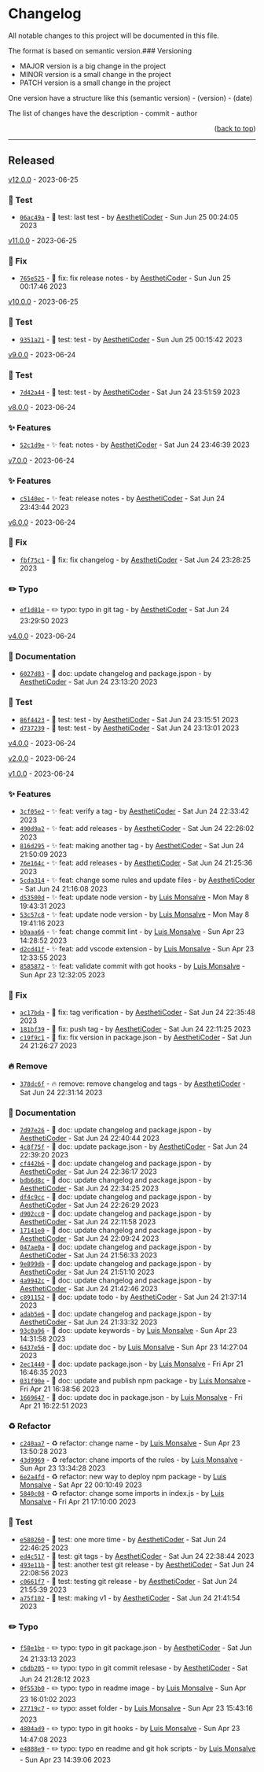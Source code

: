 # Changelog

All notable changes to this project will be documented in this file.

The format is based on semantic version.### Versioning

- MAJOR version is a big change in the project
- MINOR version is a small change in the project
- PATCH version is a small change in the project

One version have a structure like this (semantic version) - (version) - (date)

The list of changes have the description - commit - author

<p align="right">(<a href="changelog">back to top</a>)</p>

---

## Released

[v12.0.0](<https://github.com/AesthetiCoder/eslint-config-aesthetic-coder.git/releases/tag/v12.0.0>) - 2023-06-25

### :test_tube: Test

- [`06ac49a`](<https://github.com/AesthetiCoder/eslint-config-aesthetic-coder/commit/06ac49a>) - :test_tube: test: last test - by [AesthetiCoder](<https://github.com/AesthetiCoder>) - Sun Jun 25 00:24:05 2023

[v11.0.0](<https://github.com/AesthetiCoder/eslint-config-aesthetic-coder.git/releases/tag/v11.0.0>) - 2023-06-25

### :bug: Fix

- [`765e525`](<https://github.com/AesthetiCoder/eslint-config-aesthetic-coder/commit/765e525>) - :bug: fix: fix release notes - by [AesthetiCoder](<https://github.com/AesthetiCoder>) - Sun Jun 25 00:17:46 2023

[v10.0.0](<https://github.com/AesthetiCoder/eslint-config-aesthetic-coder.git/releases/tag/v10.0.0>) - 2023-06-25

### :test_tube: Test

- [`9351a21`](<https://github.com/AesthetiCoder/eslint-config-aesthetic-coder/commit/9351a21>) - :test_tube: test: test - by [AesthetiCoder](<https://github.com/AesthetiCoder>) - Sun Jun 25 00:15:42 2023

[v9.0.0](<https://github.com/AesthetiCoder/eslint-config-aesthetic-coder.git/releases/tag/v9.0.0>) - 2023-06-24

### :test_tube: Test

- [`7d42a44`](<https://github.com/AesthetiCoder/eslint-config-aesthetic-coder/commit/7d42a44>) - :test_tube: test: test - by [AesthetiCoder](<https://github.com/AesthetiCoder>) - Sat Jun 24 23:51:59 2023

[v8.0.0](<https://github.com/AesthetiCoder/eslint-config-aesthetic-coder.git/releases/tag/v8.0.0>) - 2023-06-24

### :sparkles: Features

- [`52c1d9e`](<https://github.com/AesthetiCoder/eslint-config-aesthetic-coder/commit/52c1d9e>) - :sparkles: feat: notes - by [AesthetiCoder](<https://github.com/AesthetiCoder>) - Sat Jun 24 23:46:39 2023

[v7.0.0](<https://github.com/AesthetiCoder/eslint-config-aesthetic-coder.git/releases/tag/v7.0.0>) - 2023-06-24

### :sparkles: Features

- [`c5140ec`](<https://github.com/AesthetiCoder/eslint-config-aesthetic-coder/commit/c5140ec>) - :sparkles: feat: release notes - by [AesthetiCoder](<https://github.com/AesthetiCoder>) - Sat Jun 24 23:43:44 2023

[v6.0.0](<https://github.com/AesthetiCoder/eslint-config-aesthetic-coder.git/releases/tag/v6.0.0>) - 2023-06-24

### :bug: Fix

- [`fbf75c1`](<https://github.com/AesthetiCoder/eslint-config-aesthetic-coder/commit/fbf75c1>) - :bug: fix: fix changelog - by [AesthetiCoder](<https://github.com/AesthetiCoder>) - Sat Jun 24 23:28:25 2023

### :pencil2: Typo

- [`ef1d81e`](<https://github.com/AesthetiCoder/eslint-config-aesthetic-coder/commit/ef1d81e>) - :pencil2: typo: typo in git tag - by [AesthetiCoder](<https://github.com/AesthetiCoder>) - Sat Jun 24 23:29:50 2023

[v4.0.0](<https://github.com/AesthetiCoder/eslint-config-aesthetic-coder.git/releases/tag/v4.0.0>) - 2023-06-24

### :memo: Documentation

- [`6027d83`](<https://github.com/AesthetiCoder/eslint-config-aesthetic-coder/commit/6027d83>) - :memo: doc: update changelog and package.jspon - by [AesthetiCoder](<https://github.com/AesthetiCoder>) - Sat Jun 24 23:13:20 2023

### :test_tube: Test

- [`86f4423`](<https://github.com/AesthetiCoder/eslint-config-aesthetic-coder/commit/86f4423>) - :test_tube: test: test - by [AesthetiCoder](<https://github.com/AesthetiCoder>) - Sat Jun 24 23:15:51 2023
- [`d737239`](<https://github.com/AesthetiCoder/eslint-config-aesthetic-coder/commit/d737239>) - :test_tube: test: test - by [AesthetiCoder](<https://github.com/AesthetiCoder>) - Sat Jun 24 23:13:01 2023

[v4.0.0](<https://github.com/AesthetiCoder/eslint-config-aesthetic-coder.git/releases/tag/v4.0.0>) - 2023-06-24

[v2.0.0](<https://github.com/AesthetiCoder/eslint-config-aesthetic-coder.git/releases/tag/v2.0.0>) - 2023-06-24

[v1.0.0](<https://github.com/AesthetiCoder/eslint-config-aesthetic-coder.git/releases/tag/v1.0.0>) - 2023-06-24

### :sparkles: Features

- [`3cf05e2`](<https://github.com/AesthetiCoder/eslint-config-aesthetic-coder/commit/3cf05e2>) - :sparkles: feat: verify a tag - by [AesthetiCoder](<https://github.com/AesthetiCoder>) - Sat Jun 24 22:33:42 2023
- [`490d9a2`](<https://github.com/AesthetiCoder/eslint-config-aesthetic-coder/commit/490d9a2>) - :sparkles: feat: add releases - by [AesthetiCoder](<https://github.com/AesthetiCoder>) - Sat Jun 24 22:26:02 2023
- [`816d295`](<https://github.com/AesthetiCoder/eslint-config-aesthetic-coder/commit/816d295>) - :sparkles: feat: making another tag - by [AesthetiCoder](<https://github.com/AesthetiCoder>) - Sat Jun 24 21:50:09 2023
- [`76e164c`](<https://github.com/AesthetiCoder/eslint-config-aesthetic-coder/commit/76e164c>) - :sparkles: feat: add releases - by [AesthetiCoder](<https://github.com/AesthetiCoder>) - Sat Jun 24 21:25:36 2023
- [`5cda314`](<https://github.com/AesthetiCoder/eslint-config-aesthetic-coder/commit/5cda314>) - :sparkles: feat: change some rules and update files - by [AesthetiCoder](<https://github.com/AesthetiCoder>) - Sat Jun 24 21:16:08 2023
- [`d53500d`](<https://github.com/AesthetiCoder/eslint-config-aesthetic-coder/commit/d53500d>) - :sparkles: feat: update node version - by [Luis Monsalve](<https://github.com/Luis Monsalve>) - Mon May 8 19:43:31 2023
- [`53c57c8`](<https://github.com/AesthetiCoder/eslint-config-aesthetic-coder/commit/53c57c8>) - :sparkles: feat: update node version - by [Luis Monsalve](<https://github.com/Luis Monsalve>) - Mon May 8 19:41:16 2023
- [`b0aaa66`](<https://github.com/AesthetiCoder/eslint-config-aesthetic-coder/commit/b0aaa66>) - :sparkles: feat: change commit lint - by [Luis Monsalve](<https://github.com/Luis Monsalve>) - Sun Apr 23 14:28:52 2023
- [`d2cd41f`](<https://github.com/AesthetiCoder/eslint-config-aesthetic-coder/commit/d2cd41f>) - :sparkles: feat: add vscode extension - by [Luis Monsalve](<https://github.com/Luis Monsalve>) - Sun Apr 23 12:33:55 2023
- [`8585872`](<https://github.com/AesthetiCoder/eslint-config-aesthetic-coder/commit/8585872>) - :sparkles: feat: validate commit with got hooks - by [Luis Monsalve](<https://github.com/Luis Monsalve>) - Sun Apr 23 12:32:05 2023

### :bug: Fix

- [`ac17bda`](<https://github.com/AesthetiCoder/eslint-config-aesthetic-coder/commit/ac17bda>) - :bug: fix: tag verification - by [AesthetiCoder](<https://github.com/AesthetiCoder>) - Sat Jun 24 22:35:48 2023
- [`181bf39`](<https://github.com/AesthetiCoder/eslint-config-aesthetic-coder/commit/181bf39>) - :bug: fix: push tag - by [AesthetiCoder](<https://github.com/AesthetiCoder>) - Sat Jun 24 22:11:25 2023
- [`c19f9c1`](<https://github.com/AesthetiCoder/eslint-config-aesthetic-coder/commit/c19f9c1>) - :bug: fix: fix version in package.json - by [AesthetiCoder](<https://github.com/AesthetiCoder>) - Sat Jun 24 21:26:27 2023

### :fire: Remove

- [`378dc6f`](<https://github.com/AesthetiCoder/eslint-config-aesthetic-coder/commit/378dc6f>) - :fire: remove: remove changelog and tags - by [AesthetiCoder](<https://github.com/AesthetiCoder>) - Sat Jun 24 22:31:14 2023

### :memo: Documentation

- [`7d97e26`](<https://github.com/AesthetiCoder/eslint-config-aesthetic-coder/commit/7d97e26>) - :memo: doc: update changelog and package.jspon - by [AesthetiCoder](<https://github.com/AesthetiCoder>) - Sat Jun 24 22:40:44 2023
- [`4c8f75f`](<https://github.com/AesthetiCoder/eslint-config-aesthetic-coder/commit/4c8f75f>) - :memo: doc: update package.json - by [AesthetiCoder](<https://github.com/AesthetiCoder>) - Sat Jun 24 22:39:20 2023
- [`cf442b6`](<https://github.com/AesthetiCoder/eslint-config-aesthetic-coder/commit/cf442b6>) - :memo: doc: update changelog and package.jspon - by [AesthetiCoder](<https://github.com/AesthetiCoder>) - Sat Jun 24 22:36:17 2023
- [`bdb6d8c`](<https://github.com/AesthetiCoder/eslint-config-aesthetic-coder/commit/bdb6d8c>) - :memo: doc: update changelog and package.jspon - by [AesthetiCoder](<https://github.com/AesthetiCoder>) - Sat Jun 24 22:34:25 2023
- [`df4c9cc`](<https://github.com/AesthetiCoder/eslint-config-aesthetic-coder/commit/df4c9cc>) - :memo: doc: update changelog and package.jspon - by [AesthetiCoder](<https://github.com/AesthetiCoder>) - Sat Jun 24 22:26:29 2023
- [`d902cc0`](<https://github.com/AesthetiCoder/eslint-config-aesthetic-coder/commit/d902cc0>) - :memo: doc: update changelog and package.jspon - by [AesthetiCoder](<https://github.com/AesthetiCoder>) - Sat Jun 24 22:11:58 2023
- [`17141e0`](<https://github.com/AesthetiCoder/eslint-config-aesthetic-coder/commit/17141e0>) - :memo: doc: update changelog and package.jspon - by [AesthetiCoder](<https://github.com/AesthetiCoder>) - Sat Jun 24 22:09:24 2023
- [`047ae0a`](<https://github.com/AesthetiCoder/eslint-config-aesthetic-coder/commit/047ae0a>) - :memo: doc: update changelog and package.jspon - by [AesthetiCoder](<https://github.com/AesthetiCoder>) - Sat Jun 24 21:56:33 2023
- [`9e899db`](<https://github.com/AesthetiCoder/eslint-config-aesthetic-coder/commit/9e899db>) - :memo: doc: update changelog and package.jspon - by [AesthetiCoder](<https://github.com/AesthetiCoder>) - Sat Jun 24 21:51:10 2023
- [`4a9942c`](<https://github.com/AesthetiCoder/eslint-config-aesthetic-coder/commit/4a9942c>) - :memo: doc: update changelog and package.jspon - by [AesthetiCoder](<https://github.com/AesthetiCoder>) - Sat Jun 24 21:42:46 2023
- [`c891152`](<https://github.com/AesthetiCoder/eslint-config-aesthetic-coder/commit/c891152>) - :memo: doc: update todo - by [AesthetiCoder](<https://github.com/AesthetiCoder>) - Sat Jun 24 21:37:14 2023
- [`adab5e6`](<https://github.com/AesthetiCoder/eslint-config-aesthetic-coder/commit/adab5e6>) - :memo: doc: update changelog and package.jspon - by [AesthetiCoder](<https://github.com/AesthetiCoder>) - Sat Jun 24 21:33:32 2023
- [`93c0a96`](<https://github.com/AesthetiCoder/eslint-config-aesthetic-coder/commit/93c0a96>) - :memo: doc: update keywords - by [Luis Monsalve](<https://github.com/Luis Monsalve>) - Sun Apr 23 14:31:58 2023
- [`6437e56`](<https://github.com/AesthetiCoder/eslint-config-aesthetic-coder/commit/6437e56>) - :memo: doc: update doc - by [Luis Monsalve](<https://github.com/Luis Monsalve>) - Sun Apr 23 14:27:04 2023
- [`2ec1440`](<https://github.com/AesthetiCoder/eslint-config-aesthetic-coder/commit/2ec1440>) - :memo: doc: update package.json - by [Luis Monsalve](<https://github.com/Luis Monsalve>) - Fri Apr 21 16:46:35 2023
- [`031f90e`](<https://github.com/AesthetiCoder/eslint-config-aesthetic-coder/commit/031f90e>) - :memo: doc: update and publish npm package - by [Luis Monsalve](<https://github.com/Luis Monsalve>) - Fri Apr 21 16:38:56 2023
- [`1669647`](<https://github.com/AesthetiCoder/eslint-config-aesthetic-coder/commit/1669647>) - :memo: doc: update doc in package.json - by [Luis Monsalve](<https://github.com/Luis Monsalve>) - Fri Apr 21 16:22:51 2023

### :recycle: Refactor

- [`c240aa7`](<https://github.com/AesthetiCoder/eslint-config-aesthetic-coder/commit/c240aa7>) - :recycle: refactor: change name - by [Luis Monsalve](<https://github.com/Luis Monsalve>) - Sun Apr 23 13:50:28 2023
- [`43d9969`](<https://github.com/AesthetiCoder/eslint-config-aesthetic-coder/commit/43d9969>) - :recycle: refactor: chane imports of the rules - by [Luis Monsalve](<https://github.com/Luis Monsalve>) - Sun Apr 23 13:34:28 2023
- [`6e2a4fd`](<https://github.com/AesthetiCoder/eslint-config-aesthetic-coder/commit/6e2a4fd>) - :recycle: refactor: new way to deploy npm package - by [Luis Monsalve](<https://github.com/Luis Monsalve>) - Sat Apr 22 00:10:49 2023
- [`5840c08`](<https://github.com/AesthetiCoder/eslint-config-aesthetic-coder/commit/5840c08>) - :recycle: refactor: change some imports in index.js - by [Luis Monsalve](<https://github.com/Luis Monsalve>) - Fri Apr 21 17:10:00 2023

### :test_tube: Test

- [`e580260`](<https://github.com/AesthetiCoder/eslint-config-aesthetic-coder/commit/e580260>) - :test_tube: test: one more time - by [AesthetiCoder](<https://github.com/AesthetiCoder>) - Sat Jun 24 22:46:25 2023
- [`ed4c517`](<https://github.com/AesthetiCoder/eslint-config-aesthetic-coder/commit/ed4c517>) - :test_tube: test: git tags - by [AesthetiCoder](<https://github.com/AesthetiCoder>) - Sat Jun 24 22:38:44 2023
- [`493e11b`](<https://github.com/AesthetiCoder/eslint-config-aesthetic-coder/commit/493e11b>) - :test_tube: test: another test git release - by [AesthetiCoder](<https://github.com/AesthetiCoder>) - Sat Jun 24 22:08:56 2023
- [`c0661f7`](<https://github.com/AesthetiCoder/eslint-config-aesthetic-coder/commit/c0661f7>) - :test_tube: test: testing git release - by [AesthetiCoder](<https://github.com/AesthetiCoder>) - Sat Jun 24 21:55:39 2023
- [`a75f102`](<https://github.com/AesthetiCoder/eslint-config-aesthetic-coder/commit/a75f102>) - :test_tube: test: making v1 - by [AesthetiCoder](<https://github.com/AesthetiCoder>) - Sat Jun 24 21:41:54 2023

### :pencil2: Typo

- [`f58e1be`](<https://github.com/AesthetiCoder/eslint-config-aesthetic-coder/commit/f58e1be>) - :pencil2: typo: typo in git package.json - by [AesthetiCoder](<https://github.com/AesthetiCoder>) - Sat Jun 24 21:33:13 2023
- [`c6db205`](<https://github.com/AesthetiCoder/eslint-config-aesthetic-coder/commit/c6db205>) - :pencil2: typo: typo in git commit relesase - by [AesthetiCoder](<https://github.com/AesthetiCoder>) - Sat Jun 24 21:28:12 2023
- [`0f553b0`](<https://github.com/AesthetiCoder/eslint-config-aesthetic-coder/commit/0f553b0>) - :pencil2: typo: typo in readme image - by [Luis Monsalve](<https://github.com/Luis Monsalve>) - Sun Apr 23 16:01:02 2023
- [`27719c7`](<https://github.com/AesthetiCoder/eslint-config-aesthetic-coder/commit/27719c7>) - :pencil2: typo: asset folder - by [Luis Monsalve](<https://github.com/Luis Monsalve>) - Sun Apr 23 15:43:16 2023
- [`4804ad9`](<https://github.com/AesthetiCoder/eslint-config-aesthetic-coder/commit/4804ad9>) - :pencil2: typo: typo in git hooks - by [Luis Monsalve](<https://github.com/Luis Monsalve>) - Sun Apr 23 14:47:08 2023
- [`e4888e9`](<https://github.com/AesthetiCoder/eslint-config-aesthetic-coder/commit/e4888e9>) - :pencil2: typo: typo en readme and git hok scripts - by [Luis Monsalve](<https://github.com/Luis Monsalve>) - Sun Apr 23 14:39:06 2023

